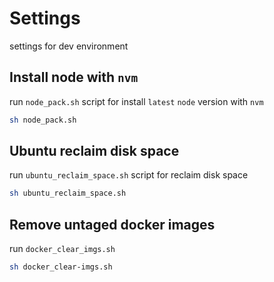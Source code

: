 # Settings
settings for dev environment

## Install node with `nvm`
run `node_pack.sh` script for install `latest` `node` version with `nvm`
```sh
sh node_pack.sh
```

## Ubuntu reclaim disk space
run `ubuntu_reclaim_space.sh` script for reclaim disk space
```sh
sh ubuntu_reclaim_space.sh
```

## Remove untaged docker images
run `docker_clear_imgs.sh`
```sh
sh docker_clear-imgs.sh
```